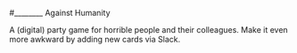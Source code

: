 #________ Against Humanity

A (digital) party game for horrible people and their colleagues. Make it even more awkward by adding new cards via Slack.
